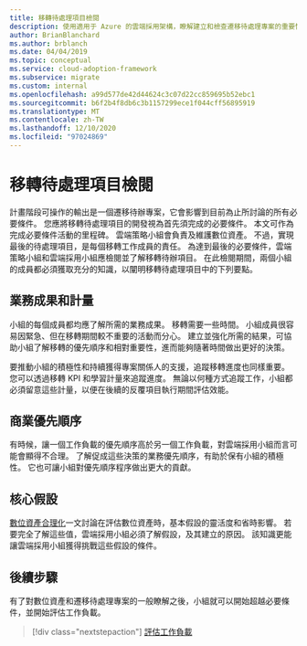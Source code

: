 ```yaml
---
title: 移轉待處理項目檢閱
description: 使用適用于 Azure 的雲端採用架構，瞭解建立和檢查遷移待處理專案的重要性。
author: BrianBlanchard
ms.author: brblanch
ms.date: 04/04/2019
ms.topic: conceptual
ms.service: cloud-adoption-framework
ms.subservice: migrate
ms.custom: internal
ms.openlocfilehash: a99d577de42d44624c3c07d22cc859695b52ebc1
ms.sourcegitcommit: b6f2b4f8db6c3b1157299ece1f044cff56895919
ms.translationtype: MT
ms.contentlocale: zh-TW
ms.lasthandoff: 12/10/2020
ms.locfileid: "97024869"
---
```

# <a name="migration-backlog-review"></a>移轉待處理項目檢閱

計畫階段可操作的輸出是一個遷移待辦專案，它會影響到目前為止所討論的所有必要條件。 您應將移轉待處理項目的開發視為首先須完成的必要條件。 本文可作為完成必要條件活動的里程碑。 雲端策略小組會負責及維護數位資產。 不過，實現最後的待處理項目，是每個移轉工作成員的責任。 為達到最後的必要條件，雲端策略小組和雲端採用小組應檢閱並了解移轉待辦項目。 在此檢閱期間，兩個小組的成員都必須獲取充分的知識，以闡明移轉待處理項目中的下列要點。

## <a name="business-outcomes-and-metrics"></a>業務成果和計量

小組的每個成員都均應了解所需的業務成果。 移轉需要一些時間。 小組成員很容易因緊急、但在移轉期間較不重要的活動而分心。 建立並強化所需的結果，可協助小組了解移轉的優先順序和相對重要性，進而能夠隨著時間做出更好的決策。

要推動小組的積極性和持續獲得專案關係人的支援，追蹤移轉進度也同樣重要。 您可以透過移轉 KPI 和學習計量來追蹤進度。 無論以何種方式追蹤工作，小組都必須留意這些計量，以便在後續的反覆項目執行期間評估效能。

## <a name="business-priorities"></a>商業優先順序

有時候，讓一個工作負載的優先順序高於另一個工作負載，對雲端採用小組而言可能會顯得不合理。 了解促成這些決策的業務優先順序，有助於保有小組的積極性。 它也可讓小組對優先順序程序做出更大的貢獻。

## <a name="core-assumptions"></a>核心假設

[數位資產合理化](../../../digital-estate/rationalize.md)一文討論在評估數位資產時，基本假設的靈活度和省時影響。 若要完全了解這些值，雲端採用小組必須了解假設，及其建立的原因。 該知識更能讓雲端採用小組獲得挑戰這些假設的條件。

## <a name="next-steps"></a>後續步驟

有了對數位資產和遷移待處理專案的一般瞭解之後，小組就可以開始超越必要條件，並開始評估工作負載。

> [!div class="nextstepaction"]
> [評估工作負載](../assess/index.md)
